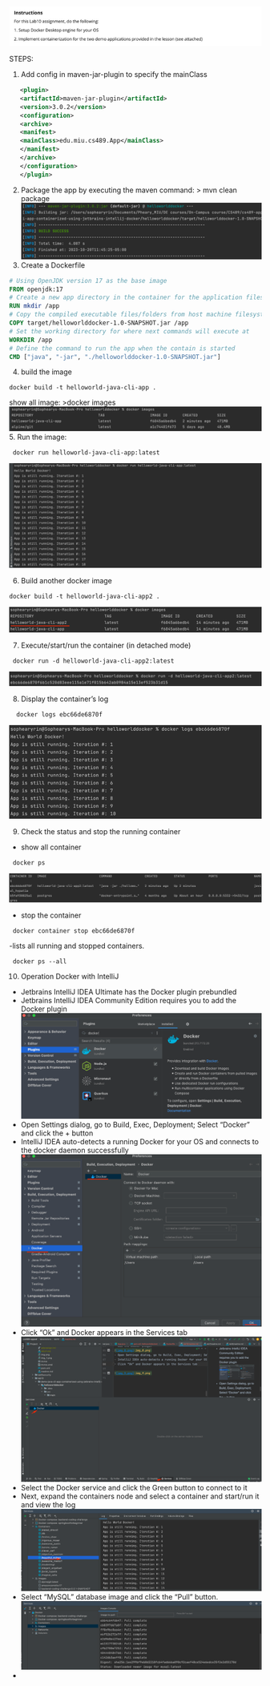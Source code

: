 ![img.png](img.png)

STEPS:
1. Add config in maven-jar-plugin to specify the
   mainClass
```xml
   <plugin>
   <artifactId>maven-jar-plugin</artifactId>
   <version>3.0.2</version>
   <configuration>
   <archive>
   <manifest>
   <mainClass>edu.miu.cs489.App</mainClass>
   </manifest>
   </archive>
   </configuration>
   </plugin>
```
2. Package the app by executing the maven
   command: > mvn clean package
![img_2.png](img_2.png)
3. Create a Dockerfile
```dockerfile
# Using OpenJDK version 17 as the base image
FROM openjdk:17
# Create a new app directory in the container for the application files
RUN mkdir /app
# Copy the compiled executable files/folders from host machine filesystem to the container/image's filesystem
COPY target/helloworlddocker-1.0-SNAPSHOT.jar /app
# Set the working directory for where next commands will execute at
WORKDIR /app
# Define the command to run the app when the contain is started
CMD ["java", "-jar", "./helloworlddocker-1.0-SNAPSHOT.jar"]
```
4. build the image
```
docker build -t helloworld-java-cli-app .
```
show all image: >docker images
![img_3.png](img_3.png)
5. Run the image:
```
 docker run helloworld-java-cli-app:latest
```
![img_1.png](img_1.png)

6. Build another docker image
```
docker build -t helloworld-java-cli-app2 .
```
![img_4.png](img_4.png)

7. Execute/start/run the container
   (in detached mode)
```
 docker run -d helloworld-java-cli-app2:latest
```
![img_5.png](img_5.png)

8. Display the container’s log
```
  docker logs ebc66de6870f
```
![img_7.png](img_7.png)

9. Check the status and stop the running container
- show all container
```
 docker ps
```
![img_6.png](img_6.png)
- stop the container
```
 docker container stop ebc66de6870f
```
-lists all running and stopped containers.
```
 docker ps --all
```

10. Operation Docker with IntelliJ
- Jetbrains IntelliJ IDEA Ultimate has the Docker plugin prebundled
- Jetbrains IntelliJ IDEA Community Edition requires you to
  add the Docker plugin
![img_8.png](img_8.png)
- Open Settings dialog, go to Build, Exec, Deployment; Select “Docker” and click the + button
- IntelliJ IDEA auto-detects a running Docker for your OS and connects to the docker daemon successfully
![img_9.png](img_9.png)
- Click “Ok” and Docker appears in the Services tab
![img_10.png](img_10.png)
- Select the Docker service and click the Green button to
  connect to it
- Next, expand the containers node and select a container and start/run it and view the log
![img_11.png](img_11.png)
- Select “MySQL” database image and click the “Pull” button.
![img_12.png](img_12.png)
- 
